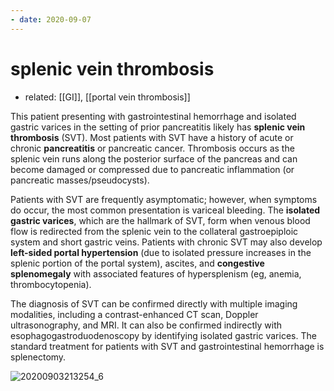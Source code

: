 ```yaml
---
- date: 2020-09-07
---
```


# splenic vein thrombosis

- related: [[GI]], [[portal vein thrombosis]]

<!-- splenic veint thrombosis cause, pathophysiology , sx, dx-->

This patient presenting with gastrointestinal hemorrhage and isolated gastric varices in the setting of prior pancreatitis likely has **splenic vein thrombosis** (SVT).  Most patients with SVT have a history of acute or chronic **pancreatitis** or pancreatic cancer.  Thrombosis occurs as the splenic vein runs along the posterior surface of the pancreas and can become damaged or compressed due to pancreatic inflammation (or pancreatic masses/pseudocysts).

Patients with SVT are frequently asymptomatic; however, when symptoms do occur, the most common presentation is variceal bleeding.  The **isolated gastric varices**, which are the hallmark of SVT, form when venous blood flow is redirected from the splenic vein to the collateral gastroepiploic system and short gastric veins.  Patients with chronic SVT may also develop **left-sided portal hypertension** (due to isolated pressure increases in the splenic portion of the portal system), ascites, and **congestive splenomegaly** with associated features of hypersplenism (eg, anemia, thrombocytopenia).

The diagnosis of SVT can be confirmed directly with multiple imaging modalities, including a contrast-enhanced CT scan, Doppler ultrasonography, and MRI.  It can also be confirmed indirectly with esophagogastroduodenoscopy by identifying isolated gastric varices.  The standard treatment for patients with SVT and gastrointestinal hemorrhage is splenectomy.

![20200903213254_6](https://photos.thisispiggy.com/file/wikiFiles/20200903213254_6.png)
